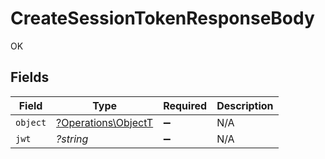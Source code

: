 # CreateSessionTokenResponseBody

OK


## Fields

| Field                                                     | Type                                                      | Required                                                  | Description                                               |
| --------------------------------------------------------- | --------------------------------------------------------- | --------------------------------------------------------- | --------------------------------------------------------- |
| `object`                                                  | [?Operations\ObjectT](../../Models/Operations/ObjectT.md) | :heavy_minus_sign:                                        | N/A                                                       |
| `jwt`                                                     | *?string*                                                 | :heavy_minus_sign:                                        | N/A                                                       |
